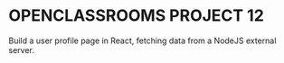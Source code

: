 # OPENCLASSROOMS PROJECT 12

Build a user profile page in React, fetching data from a NodeJS external server.

